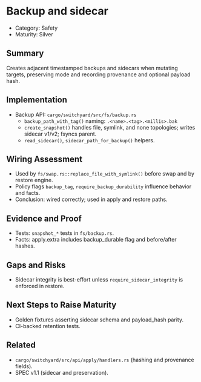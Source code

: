 # Backup and sidecar

- Category: Safety
- Maturity: Silver

## Summary

Creates adjacent timestamped backups and sidecars when mutating targets, preserving mode and recording provenance and optional payload hash.

## Implementation

- Backup API: `cargo/switchyard/src/fs/backup.rs`
  - `backup_path_with_tag()` naming: `.<name>.<tag>.<millis>.bak`
  - `create_snapshot()` handles file, symlink, and none topologies; writes sidecar v1/v2; fsyncs parent.
  - `read_sidecar()`, `sidecar_path_for_backup()` helpers.

## Wiring Assessment

- Used by `fs/swap.rs::replace_file_with_symlink()` before swap and by restore engine.
- Policy flags `backup_tag`, `require_backup_durability` influence behavior and facts.
- Conclusion: wired correctly; used in apply and restore paths.

## Evidence and Proof

- Tests: `snapshot_*` tests in `fs/backup.rs`.
- Facts: apply.extra includes backup_durable flag and before/after hashes.

## Gaps and Risks

- Sidecar integrity is best-effort unless `require_sidecar_integrity` is enforced in restore.

## Next Steps to Raise Maturity

- Golden fixtures asserting sidecar schema and payload_hash parity.
- CI-backed retention tests.

## Related

- `cargo/switchyard/src/api/apply/handlers.rs` (hashing and provenance fields).
- SPEC v1.1 (sidecar and preservation).
